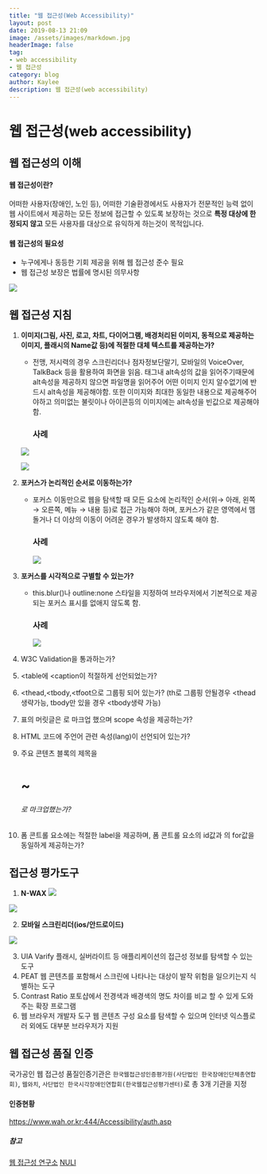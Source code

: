 ```yaml
---
title: "웹 접근성(Web Accessibility)"
layout: post
date: 2019-08-13 21:09
image: /assets/images/markdown.jpg
headerImage: false
tag:
- web accessibility
- 웹 접근성
category: blog
author: Kaylee
description: 웹 접근성(web accessibility)
---
```

# 웹 접근성(**web** accessibility)



## 웹 접근성의 이해

#### 웹 접근성이란? 

어떠한 사용자(장애인, 노인 등), 어떠한 기술환경에서도 사용자가 전문적인 능력 없이 웹 사이트에서 제공하는 모든 정보에 접근할 수 있도록 보장하는 것으로 **특정 대상에 한정되지 않고** 모든 사용자를 대상으로 유익하게 하는것이 목적입니다. 

#### 웹 접근성의 필요성

- 누구에게나 동등한 기회 제공을 위해 웹 접근성 준수 필요
- 웹 접근성 보장은 법률에 명시된 의무사항

![](<https://code.d2.co.kr/kaylee/study/websoul.PNG>)



## 웹 접근성 지침

1. **이미지(그림, 사진, 로고, 차트, 다이어그램, 배경처리된 이미지, 동적으로 제공하는 이미지, 플래시의 Name값 등)에 적절한 대체 텍스트를 제공하는가?**

   - 전맹, 저시력의 경우 스크린리더나 점자정보단말기, 모바일의 VoiceOver, TalkBack 등을 활용하여 화면을 읽음. 태그내 alt속성의 값을 읽어주기때문에 alt속성을 제공하지 않으면 파일명을 읽어주어 어떤 이미지 인지 알수없기에 반드시 alt속성을 제공해야함. 또한 이미지와 최대한 동일한 내용으로 제공해주어야하고 의미없는 불릿이나 아이콘등의 이미지에는 alt속성을 빈값으로 제공해야함.

     ### **사례**

   ![](<https://code.d2.co.kr/kaylee/study/web1.jpg>)

   ![](<https://code.d2.co.kr/kaylee/study/web2.jpg>)

   

2. **포커스가 논리적인 순서로 이동하는가?**

   - 포커스 이동만으로 웹을 탐색할 때 모든 요소에 논리적인 순서(위→ 아래, 왼쪽 → 오른쪽, 메뉴 → 내용 등)로 접근 가능해야 하며, 포커스가 같은 영역에서 맴돌거나 더 이상의 이동이 어려운 경우가 발생하지 않도록 해야 함.

     ### 사례

     ![](<https://code.d2.co.kr/kaylee/study/web3.jpg>)

     

3. **포커스를 시각적으로 구별할 수 있는가?**

   - this.blur()나 outline:none 스타일을 지정하여 브라우저에서 기본적으로 제공되는 포커스 표시를 없애지 않도록 함.

     ### 사례

     ![](<https://code.d2.co.kr/kaylee/study/web4.PNG>)

4. W3C Validation을 통과하는가?

5. <table에 <caption이 적절하게 선언되었는가?

6. <thead,<tbody,<tfoot으로 그룹핑 되어 있는가? (th로 그룹핑 안될경우 <thead생략가능, tbody만 있을 경우 <tbody생략 가능)
    

7. 표의 머릿글은 <th>로 마크업 했으며 scope 속성을 제공하는가?

8. HTML 코드에 주언어 관련 속성(lang)이 선언되어 있는가?

9. 주요 콘텐츠 블록의 제목을 <h1>~<h6>로 마크업했는가?

10. 폼 콘트롤 요소에는 적절한 label을 제공하며, 폼 콘트롤 요소의 id값과 <label>의 for값을 동일하게 제공하는가?

    

## 접근성 평가도구

1. **N-WAX**
   ![](<https://code.d2.co.kr/kaylee/study/web6.png>)

![](<https://code.d2.co.kr/kaylee/study/web5.PNG>)



2. **모바일 스크린리더(ios/안드로이드)**

![](<https://code.d2.co.kr/kaylee/study/web7.PNG>)

3. UIA Varify
   플래시, 실버라이트 등 애플리케이션의 접근성 정보를 탐색할 수 있는 도구
4. PEAT
   웹 콘텐츠를 포함해서 스크린에 나타나는 대상이 발작 위험을 일으키는지 식별하는 도구
5. Contrast Ratio
   포토샵에서 전경색과 배경색의 명도 차이를 비교 할 수 있게 도와주는 확장 프로그램
6. 웹 브라우저 개발자 도구
   웹 콘텐츠 구성 요소를 탐색할 수 있으며 인터넷 익스플로러 외에도 대부분 브라우저가 지원



## 웹 접근성 품질 인증 

국가공인 웹 접근성 품질인증기관은 `한국웹접근성인증평가원(사단법인 한국장애인단체총연합회)`, `웹와치`, `사단법인 한국시각장애인연합회(한국웹접근성평가센터)`로 총 3개 기관을 지정

#### 인증현황

<https://www.wah.or.kr:444/Accessibility/auth.asp>



##### 참고

[웹 접근성 연구소](https://www.wah.or.kr:444/)
[NULI](https://nuli.navercorp.com/sharing/a11y)
